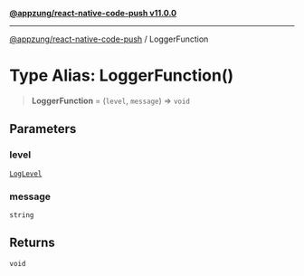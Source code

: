 [**@appzung/react-native-code-push v11.0.0**](../README.md)

---

[@appzung/react-native-code-push](../README.md) / LoggerFunction

# Type Alias: LoggerFunction()

> **LoggerFunction** = (`level`, `message`) => `void`

## Parameters

### level

[`LogLevel`](../enumerations/LogLevel.md)

### message

`string`

## Returns

`void`
